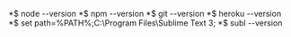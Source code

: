 *$ node --version
*$ npm --version
*$ git --version
*$ heroku --version
*$ set path=%PATH%;C:\Program Files\Sublime Text 3;
*$ subl --version